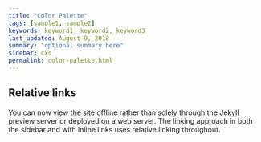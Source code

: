 ```yaml
---
title: "Color Palette"
tags: [sample1, sample2]
keywords: keyword1, keyword2, keyword3
last_updated: August 9, 2018
summary: "optional summary here"
sidebar: cxs
permalink: color-palette.html
---
```

## Relative links

You can now view the site offline rather than solely through the Jekyll preview server or deployed on a web server. The linking approach in both the sidebar and with inline links uses relative linking throughout.